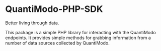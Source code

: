 # QuantiModo-PHP-SDK
Better living through data.

This package is a simple PHP library for interacting with the QuantiModo endpoints. It provides simple methods for grabbing information from a number of data sources collected by QuantiModo. 
